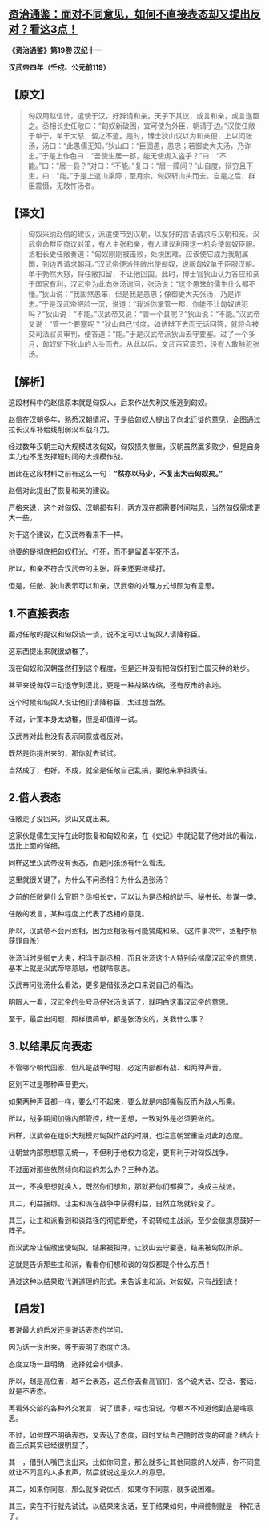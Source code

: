 ## [资治通鉴：面对不同意见，如何不直接表态却又提出反对？看这3点！](https://zhuanlan.zhihu.com/p/304905298)

**《资治通鉴》第19卷 汉纪十一**

**汉武帝四年（壬戍、公元前119）**



## **【原文】**

> 匈奴用赵信计，遣使于汉，好辞请和亲。天子下其议，或言和亲，或言遂臣之。丞相长史任敞曰：“匈奴新破困，宜可使为外臣，朝请于边。”汉使任敞于单于，单于大怒，留之不遣。是时，博士狄山议以为和亲便，上以问张汤，汤曰：“此愚儒无知。”狄山曰：“臣固愚，愚忠；若御史大夫汤，乃诈忠。”于是上作色曰：“吾使生居一郡，能无使虏入盗乎？”曰：“不能。”曰：“居一县？”对曰：“不能。”复曰：“居一障间？”山自度，辩穷且下吏，曰：“能。”于是上遣山乘障；至月余，匈奴斩山头而去。自是之后，群臣震慑，无敢忤汤者。

## **【译文】**

> 匈奴采纳赵信的建议，派遣使节到汉朝，以友好的言语请求与汉朝和亲。汉武帝命群臣商议对策，有人主张和亲，有人建议利用这一机会使匈奴臣服。丞相长史任敞奏道：“匈奴刚刚被击败，处境困难，应该使它成为我朝属国，到边界请求朝拜。”汉武帝便派任敞出使匈奴，说服匈奴单于臣服汉朝。单于勃然大怒，将任敞扣留，不让他回国。此时，博士官狄山认为答应和亲于国家有利，汉武帝为此向张汤询问，张汤说：“这个愚笨的儒生什么都不懂。”狄山说：“我固然愚笨，但是我是愚忠；像御史大夫张汤，乃是诈忠。”于是汉武帝把脸一沉，说道：“我派你掌管一郡，你能不让匈奴进犯吗？”狄山说：“不能。”汉武帝又说：“管一个县呢？”狄山说：“不能。”汉武帝又说：“管一个要塞呢？”狄山自己忖度，如诘辩下去而无话回答，就将会被交司法官员审判，便答道：“能。”于是汉武帝派狄山去守要塞。过了一个多月，匈奴斩下狄山的人头而去。从此以后，文武百官震恐，没有人敢触犯张汤。

## **【解析】**

这段材料中的赵信原本就是匈奴人，后来作战失利又叛逃到匈奴。

赵信在汉朝多年，熟悉汉朝情况，于是给匈奴人提出了向北迁徙的意见，企图通过拉长汉军补给线削弱汉军战斗力。

经过数年汉朝主动大规模进攻匈奴，匈奴损失惨重，汉朝虽然赢多败少，但是自身实力也不足支撑短时间的大规模作战。

因此在这段材料之前有这么一句：**“然亦以马少，不复出大击匈奴矣。”**

赵信对此提出了恢复和亲的建议。

严格来说，这个对匈奴、汉朝都有利，两方现在都需要时间喘息，当然匈奴需求更大一些。

对于这个建议，在汉武帝看来不一样。

他要的是彻底把匈奴打光、打死，而不是留着半死不活。

所以，和亲不符合汉武帝的主张，将来还要继续打。

但是，任敞、狄山表示可以和亲，汉武帝的处理方式却颇为有意思。

## **1.不直接表态**

面对任敞的提议和匈奴谈一谈，说不定可以让匈奴人请降称臣。

这东西提出来就很幼稚了。

现在匈奴和汉朝虽然打到这个程度，但是还并没有把匈奴打到亡国灭种的地步。

甚至来说匈奴主动退守到漠北，更是一种战略收缩，还有反击的余地。

这个时候和匈奴人说让他们请降称臣，太过想当然。

不过，计策本身太幼稚，但是却值得一试。

汉武帝对此也没有表示同意或者反对。

既然是你提出来的，那你就去试试。

当然成了，也好，不成，就全是任敞自己乱搞，要他来承担责任。

## **2.借人表态**

任敞走了没回来，狄山又跳出来。

这家伙是儒生支持在此时恢复和匈奴和亲，在《史记》中就记载了他对此的看法，远比上面的详细。

同样这里汉武帝没有表态，而是问张汤有什么看法。

这里就很关键了，为什么不问丞相？为什么选张汤？

之前的任敞是什么官职？丞相长史，可以认为是丞相的助手、秘书长、参谋一类。

任敞的发言，某种程度上代表了丞相的意见。

所以，汉武帝不会问丞相，因为丞相极有可能赞成和亲。（这件事次年，丞相李蔡获罪自杀）

张汤当时是御史大夫，相当于副丞相，而且张汤这个人特别会揣摩汉武帝的意思，基本上就是汉武帝啥意思，他就啥意思。

汉武帝问张汤什么看法，更多是借张汤之口来说自己的看法。

明眼人一看，汉武帝的头号马仔张汤说话了，就明白这事汉武帝的意思。

至于，最后出问题，照样很简单，都是张汤说的，关我什么事？

## **3.以结果反向表态**

不管哪个朝代国家，但凡是战争时期，必定内部都有战、和两种声音。

区别不过是哪种声音更大。

如果两种声音都一样，要么打不起来，要么就是内部撕裂反而为敌人所乘。

所以，战争期间加强内部管控，统一思想，一致对外是必须要做的。

同样，汉武帝在组织大规模对匈奴作战的时期，也注意朝堂重臣对此的态度。

让朝堂内部思想意见统一，不但利于他权力稳定，更有利于对匈奴战争。

不过面对那些依然倾向和谈的怎么办？三种办法。

其一，不换思想就换人，既然你们想和，那就把你们都换了，换成主战派。

其二，利益捆绑，让主和派在战争中获得利益，自然立场就转变了。

其三，让主和派看到和谈路径的彻底断绝，不说转成主战派，至少会偃旗息鼓好一阵子。

而汉武帝让任敞出使匈奴，结果被扣押，让狄山去守要塞，结果被匈奴所杀。

这就是告诉那些主和派，看看你们想和谈的匈奴都是个什么东西！

通过这种以结果取代讲道理的形式，来告诉主和派，对匈奴，只有战到底！

## **【启发】**

要说最大的启发还是说话表态的学问。

因为话一说出来，等于表明了态度立场。

态度立场一旦明确，选择就会小很多。

所以，越是高位者，越不会表态，这点你去看高官们，各个说大话、空话、套话，就是不表态。

再看外交部的各种外交发言，说了很多，啥也没说，你根本不知道他到底是啥意思。

不过，如何既不明确表态，又表达了态度，同时又给自己随时改变的可能？结合上面三点其实已经很明显了。

其一，借别人嘴巴说出来，比如你同意，那么就多让其他同意的人发声，你不同意就让不同意的人多发声，然后就说这是众人的意思。

其二，如果你同意，那么就多说优点，如果你不同意，就多说困难。

其三，实在不行就先试试，以结果来说话，至于结果如何，中间控制就是一种花活了。